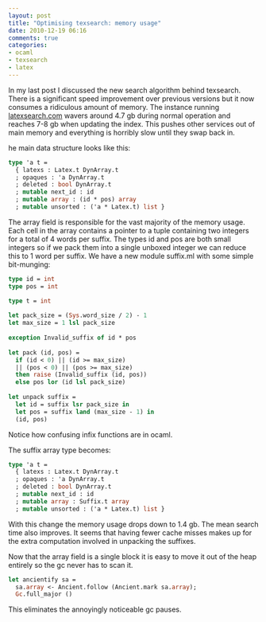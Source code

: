```yaml
---
layout: post
title: "Optimising texsearch: memory usage"
date: 2010-12-19 06:16
comments: true
categories:
- ocaml
- texsearch
- latex
---
```


In my last post I discussed the new search algorithm behind texsearch. There is a significant speed improvement over previous versions but it now consumes a ridiculous amount of memory. The instance running [latexsearch.com](http://latexsearch.com) wavers around 4.7 gb during normal operation and reaches 7-8 gb when updating the index. This pushes other services out of main memory and everything is horribly slow until they swap back in.

<!--more-->

he main data structure looks like this:

``` ocaml
type 'a t =
  { latexs : Latex.t DynArray.t 
  ; opaques : 'a DynArray.t
  ; deleted : bool DynArray.t
  ; mutable next_id : id
  ; mutable array : (id * pos) array
  ; mutable unsorted : ('a * Latex.t) list }
```

The array field is responsible for the vast majority of the memory usage. Each cell in the array contains a pointer to a tuple containing two integers for a total of 4 words per suffix. The types id and pos are both small integers so if we pack them into a single unboxed integer we can reduce this to 1 word per suffix. We have a new module suffix.ml with some simple bit-munging:

``` ocaml
type id = int
type pos = int

type t = int
      
let pack_size = (Sys.word_size / 2) - 1
let max_size = 1 lsl pack_size
    
exception Invalid_suffix of id * pos
      
let pack (id, pos) = 
  if (id < 0) || (id >= max_size)
  || (pos < 0) || (pos >= max_size)
  then raise (Invalid_suffix (id, pos))
  else pos lor (id lsl pack_size)
      
let unpack suffix =
  let id = suffix lsr pack_size in
  let pos = suffix land (max_size - 1) in
  (id, pos)
```

Notice how confusing infix functions are in ocaml.

The suffix array type becomes:

``` ocaml
type 'a t =
  { latexs : Latex.t DynArray.t 
  ; opaques : 'a DynArray.t
  ; deleted : bool DynArray.t
  ; mutable next_id : id
  ; mutable array : Suffix.t array
  ; mutable unsorted : ('a * Latex.t) list }
```

With this change the memory usage drops down to 1.4 gb. The mean search time also improves. It seems that having fewer cache misses makes up for the extra computation involved in unpacking the suffixes.

Now that the array field is a single block it is easy to move it out of the heap entirely so the gc never has to scan it.

``` ocaml
let ancientify sa =
  sa.array <- Ancient.follow (Ancient.mark sa.array);
  Gc.full_major ()
```

This eliminates the annoyingly noticeable gc pauses.
